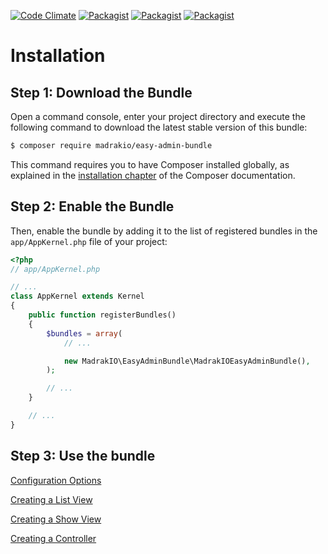 [![Code Climate](https://codeclimate.com/github/MadrakIO/easy-admin-bundle/badges/gpa.svg)](https://codeclimate.com/github/MadrakIO/easy-admin-bundle)
[![Packagist](https://img.shields.io/packagist/v/MadrakIO/easy-admin-bundle.svg)]()
[![Packagist](https://img.shields.io/packagist/dt/MadrakIO/easy-admin-bundle.svg)]()
[![Packagist](https://img.shields.io/packagist/l/MadrakIO/easy-admin-bundle.svg)]()

Installation
============

Step 1: Download the Bundle
---------------------------

Open a command console, enter your project directory and execute the
following command to download the latest stable version of this bundle:

```bash
$ composer require madrakio/easy-admin-bundle
```

This command requires you to have Composer installed globally, as explained
in the [installation chapter](https://getcomposer.org/doc/00-intro.md)
of the Composer documentation.

Step 2: Enable the Bundle
-------------------------

Then, enable the bundle by adding it to the list of registered bundles
in the `app/AppKernel.php` file of your project:

```php
<?php
// app/AppKernel.php

// ...
class AppKernel extends Kernel
{
    public function registerBundles()
    {
        $bundles = array(
            // ...

            new MadrakIO\EasyAdminBundle\MadrakIOEasyAdminBundle(),
        );

        // ...
    }

    // ...
}
```

Step 3: Use the bundle
-------------------------

[Configuration Options](https://github.com/MadrakIO/easy-admin-bundle/blob/master/Resources/doc/CONFIGURE.md)

[Creating a List View](https://github.com/MadrakIO/easy-admin-bundle/blob/master/Resources/doc/LIST.md)

[Creating a Show View](https://github.com/MadrakIO/easy-admin-bundle/blob/master/Resources/doc/SHOW.md)

[Creating a Controller](https://github.com/MadrakIO/easy-admin-bundle/blob/master/Resources/doc/CONTROLLER.md)